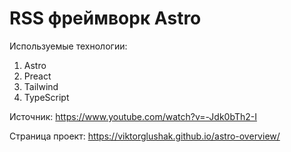 # RSS фреймворк Astro


Используемые технологии:
1) Astro
2) Preact
3) Tailwind
4) TypeScript

Источник: https://www.youtube.com/watch?v=-Jdk0bTh2-I

Страница проект: https://viktorglushak.github.io/astro-overview/
